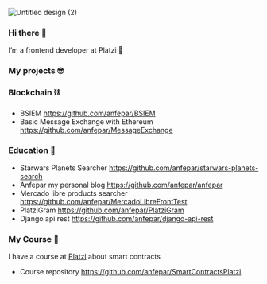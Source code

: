 ![Untitled design (2)](https://user-images.githubusercontent.com/22940371/140847194-4c249b4d-658a-4bfe-a2dc-978112156d9a.png)


### Hi there 👋

I’m a frontend developer at Platzi 💚
### My projects 🤓
### Blockchain ⛓️
- BSIEM https://github.com/anfepar/BSIEM 
- Basic Message Exchange with Ethereum https://github.com/anfepar/MessageExchange
### Education 📖
- Starwars Planets Searcher https://github.com/anfepar/starwars-planets-search
- Anfepar my personal blog https://github.com/anfepar/anfepar 
- Mercado libre products searcher https://github.com/anfepar/MercadoLibreFrontTest
- PlatziGram https://github.com/anfepar/PlatziGram
- Django api rest https://github.com/anfepar/django-api-rest
### My Course 💚
I have a course at [Platzi](https://platzi.com/cursos/smart-contracts/) about smart contracts
- Course repository https://github.com/anfepar/SmartContractsPlatzi
